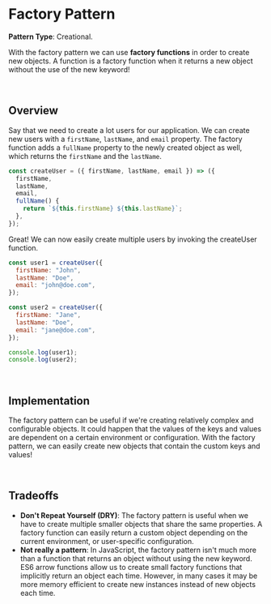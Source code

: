 # Factory Pattern

**Pattern Type**: Creational.

With the factory pattern we can use **factory functions** in order to create new objects. A function is a factory function when it returns a new object without the use of the new keyword!

<br>

## Overview

Say that we need to create a lot users for our application. We can create new users with a `firstName`, `lastName`, and `email` property. The factory function adds a `fullName` property to the newly created object as well, which returns the `firstName` and the `lastName`.

```js
const createUser = ({ firstName, lastName, email }) => ({
  firstName,
  lastName,
  email,
  fullName() {
    return `${this.firstName} ${this.lastName}`;
  },
});
```

Great! We can now easily create multiple users by invoking the createUser function.

```js
const user1 = createUser({
  firstName: "John",
  lastName: "Doe",
  email: "john@doe.com",
});

const user2 = createUser({
  firstName: "Jane",
  lastName: "Doe",
  email: "jane@doe.com",
});

console.log(user1);
console.log(user2);
```

<br>

## Implementation

The factory pattern can be useful if we're creating relatively complex and configurable objects. It could happen that the values of the keys and values are dependent on a certain environment or configuration. With the factory pattern, we can easily create new objects that contain the custom keys and values!

<br>

## Tradeoffs

- **Don't Repeat Yourself (DRY)**: The factory pattern is useful when we have to create multiple smaller objects that share the same properties. A factory function can easily return a custom object depending on the current environment, or user-specific configuration.
- **Not really a pattern**: In JavaScript, the factory pattern isn't much more than a function that returns an object without using the new keyword. ES6 arrow functions allow us to create small factory functions that implicitly return an object each time. However, in many cases it may be more memory efficient to create new instances instead of new objects each time.
